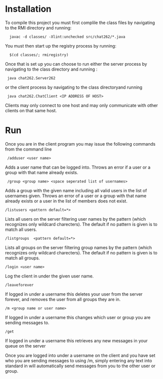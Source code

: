 # Installation

To compile this project you must first complile the class files by navigating to the RMI directory and running:

      javac -d classes/ -Xlint:unchecked src/chat262/*.java

You must then start up the registry process by running:

      $(cd classes/; rmiregistry)

Once that is set up you can choose to run either the server process by navigating to the class directory and running :

     java chat262.Server262

or the client process by navigating to the class directoryand running

     java chat262.ChatClient <IP ADDRESS OF HOST>

Clients may only connect to one host and may only communicate with other clients on that same host.

# Run

Once you are in the client program you may issue the following commands from the command line

     /adduser <user name>

Adds a user name that can be logged into. Throws an error if a user or a group with that name already exists.

     /group <group name> <space seperated list of usernames>

Adds a group with the given name including all valid users in the list of usernames given. Throws an error of a user or a group with that name already exists or a user in the list of members does not exist.

    /listusers <pattern default=*>

Lists all users on the server filtering user names by the pattern (which recognizes only wildcard charecters). The default if no pattern is given is to match all users.

    /listgroups  <pattern default=*>

Lists all groups on the server filtering group names by the pattern (which recognizes only wildcard charecters). The default if no pattern is given is to match all groups.

    /login <user name>

Log the client in under the given user name.

    /leaveforever

If logged in under a username this deletes your user from the server forever, and removes the user from all groups they are in.

    /m <group name or user name>

If logged in under a username this changes which user or group you are sending messages to.

    /get

If logged in under a username this retrieves any new messages in your queue on the server

Once you are logged into under a username on the client and you have set who you are sending messages to using /m, simply entering
any text into standard in will automatically send messages from you to the other user or group.
